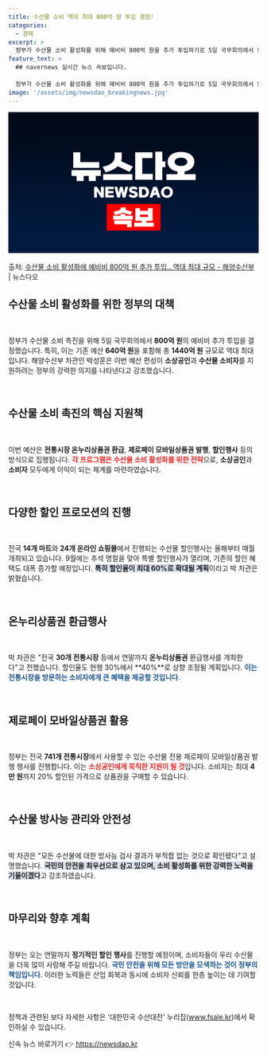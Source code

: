 ```yaml
---
title: 수산물 소비 역대 최대 800억 원 투입 결정!
categories:
  - 경제
excerpt: >
  정부가 수산물 소비 활성화를 위해 예비비 800억 원을 추가 투입하기로 5일 국무회의에서 의결했다. 이날 정…
feature_text: >
  ## navernews 실시간 뉴스 속보입니다.

  정부가 수산물 소비 활성화를 위해 예비비 800억 원을 추가 투입하기로 5일 국무회의에서 의결했다. 이날 정…
image: '/assets/img/newsdao_breakingnews.jpg'
---
```


![뉴스다오 속보](/assets/img/newsdao_breakingnews.jpg)

<p>출처: <a href="https://newsdao.kr/1810" rel="dofollow">수산물 소비 활성화에 예비비 800억 원 추가 투입…역대 최대 규모 - 해양수산부</a> | 뉴스다오</p>

<h2 data-ke-size="size26">수산물 소비 활성화를 위한 정부의 대책</h2>

<p data-ke-size="size16">&nbsp;</p>

정부가 수산물 소비 촉진을 위해 5일 국무회의에서 **800억 원**의 예비비 추가 투입을 결정했습니다. 특히, 이는 기존 예산 **640억 원**을 포함해 총 **1440억 원** 규모로 역대 최대입니다. 해양수산부 차관인 박성훈은 이번 예산 편성이 **소상공인**과 **수산물 소비자**를 지원하려는 정부의 강력한 의지를 나타낸다고 강조했습니다.

<p data-ke-size="size16">&nbsp;</p>

<h2 data-ke-size="size26">수산물 소비 촉진의 핵심 지원책</h2>

<p data-ke-size="size16">&nbsp;</p>

이번 예산은 **전통시장 온누리상품권 환급**, **제로페이 모바일상품권 발행**, **할인행사** 등의 방식으로 집행됩니다. <b><span style="color: #ee2323;">각 프로그램은 수산물 소비 활성화를 위한 전략</span></b>으로, **소상공인**과 **소비자** 모두에게 이익이 되는 체계를 마련하였습니다. 

<p data-ke-size="size16">&nbsp;</p>

<h2 data-ke-size="size26">다양한 할인 프로모션의 진행</h2>

<p data-ke-size="size16">&nbsp;</p>

전국 **14개 마트**와 **24개 온라인 쇼핑몰**에서 진행되는 수산물 할인행사는 올해부터 매월 개최되고 있습니다. 9월에는 추석 명절을 맞아 특별 할인행사가 열리며, 기존의 할인 혜택도 대폭 증가할 예정입니다. <b><span style="background-color: #21538527;">특히 할인율이 최대 60%로 확대될 계획</span></b>이라고 박 차관은 밝혔습니다.

<p data-ke-size="size16">&nbsp;</p>

<h2 data-ke-size="size26">온누리상품권 환급행사</h2>

<p data-ke-size="size16">&nbsp;</p>

박 차관은 "전국 **30개 전통시장** 등에서 연말까지 **온누리상품권** 환급행사를 개최한다"고 전했습니다. 할인율도 현행 30%에서 **40%**로 상향 조정될 계획입니다. <b><span style="color: #1a5490;">이는 전통시장을 방문하는 소비자에게 큰 혜택을 제공할 것입니다</span></b>. 

<p data-ke-size="size16">&nbsp;</p>

<h2 data-ke-size="size26">제로페이 모바일상품권 활용</h2>

<p data-ke-size="size16">&nbsp;</p>

정부는 전국 **741개 전통시장**에서 사용할 수 있는 수산물 전용 제로페이 모바일상품권 발행 행사를 진행합니다. 이는 <b><span style="color: #ee2323;">소상공인에게 묵직한 지원이 될 것</span></b>입니다. 소비자는 최대 **4만 원**까지 20% 할인된 가격으로 상품권을 구매할 수 있습니다.

<p data-ke-size="size16">&nbsp;</p>

<h2 data-ke-size="size26">수산물 방사능 관리와 안전성</h2>

<p data-ke-size="size16">&nbsp;</p>

박 차관은 "모든 수산물에 대한 방사능 검사 결과가 부적합 없는 것으로 확인됐다"고 설명했습니다. <b><span style="background-color: #21538527;">국민의 안전을 최우선으로 삼고 있으며, 소비 활성화를 위한 강력한 노력을 기울이겠다</span></b>고 강조하였습니다.

<p data-ke-size="size16">&nbsp;</p>

<h2 data-ke-size="size26">마무리와 향후 계획</h2>

<p data-ke-size="size16">&nbsp;</p>

정부는 오는 연말까지 **정기적인 할인 행사**를 진행할 예정이며, 소비자들이 우리 수산물을 더욱 많이 사랑해 주길 바랍니다. <b><span style="color: #1a5490;">국민 안전을 위해 모든 방안을 모색하는 것이 정부의 책임입니다</span></b>. 이러한 노력들은 산업 회복과 동시에 소비자 신뢰를 한층 높이는 데 기여할 것입니다.

<p data-ke-size="size16">&nbsp;</p>

정책과 관련된 보다 자세한 사항은 '대한민국 수산대전' 누리집(www.fsale.kr)에서 확인하실 수 있습니다. 

신속 뉴스 바로가기 👉 <a href="https://newsdao.kr" rel="dofollow">https://newsdao.kr</a>



